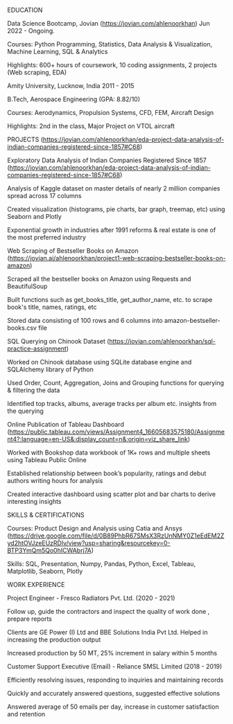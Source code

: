 EDUCATION

Data Science Bootcamp, Jovian (https://jovian.com/ahlenoorkhan)                        Jun 2022 - Ongoing.

Courses: Python Programming, Statistics, Data Analysis & Visualization, Machine Learning, SQL & Analytics

Highlights: 600+ hours of coursework, 10 coding assignments, 2 projects (Web scraping, EDA)

Amity University, Lucknow, India                                                      2011 - 2015

B.Tech, Aerospace Engineering (GPA: 8.82/10)

Courses: Aerodynamics, Propulsion Systems, CFD, FEM, Aircraft Design

Highlights: 2nd in the class, Major Project on VTOL aircraft


PROJECTS (https://jovian.com/ahlenoorkhan/eda-project-data-analysis-of-indian-companies-registered-since-1857#C68)

Exploratory Data Analysis of Indian Companies Registered Since 1857 (https://jovian.com/ahlenoorkhan/eda-project-data-analysis-of-indian-companies-registered-since-1857#C68)

Analysis of Kaggle dataset on master details of nearly 2 million companies spread across 17 columns

Created visualization (histograms, pie charts, bar graph, treemap, etc) using Seaborn and Plotly

Exponential growth in industries after 1991 reforms & real estate is one of the most preferred industry


Web Scraping of Bestseller Books on Amazon (https://jovian.ai/ahlenoorkhan/project1-web-scraping-bestseller-books-on-amazon)

Scraped all the bestseller books on Amazon using Requests and BeautifulSoup

Built functions such as get_books_title, get_author_name, etc. to scrape book's title, names, ratings, etc

Stored data consisting of 100 rows and 6 columns into amazon-bestseller-books.csv file


SQL Querying on Chinook Dataset (https://jovian.com/ahlenoorkhan/sql-practice-assignment)

Worked on Chinook database using SQLite database engine and SQLAlchemy library of Python

Used Order, Count, Aggregation, Joins and Grouping functions for querying & filtering the data

Identified top tracks, albums, average tracks per album etc. insights from the querying


Online Publication of Tableau Dashboard (https://public.tableau.com/views/Assignment4_16605683575180/Assignment4?:language=en-US&:display_count=n&:origin=viz_share_link)

Worked with Bookshop data workbook of 1K+ rows and multiple sheets using Tableau Public Online

Established relationship between book’s popularity, ratings and debut authors writing hours for analysis

Created interactive dashboard using scatter plot and bar charts to derive interesting insights 


SKILLS & CERTIFICATIONS

Courses: Product Design and Analysis using Catia and Ansys (https://drive.google.com/file/d/0B89PhbR67SMsX3RzUnNMY0Z1eEdEM2Zyd2htOVJzeEUzRDlv/view?usp=sharing&resourcekey=0-BTP3YmQm5Qo0hICWAbrj7A)

Skills: SQL, Presentation, Numpy, Pandas, Python, Excel, Tableau, Matplotlib, Seaborn, Plotly


WORK EXPERIENCE

Project Engineer - Fresco Radiators Pvt. Ltd.                                              (2020 - 2021)

Follow up, guide the contractors and inspect the quality of work done , prepare reports

Clients are GE Power (I) Ltd and BBE Solutions India Pvt Ltd. Helped in increasing the production output 

Increased production by 50 MT, 25% increment in salary within 5 months


Customer Support Executive (Email) - Reliance SMSL Limited                                  (2018 -  2019)

Efficiently resolving issues, responding to inquiries and maintaining records 

Quickly and accurately answered questions, suggested effective solutions

Answered average of 50 emails per day, increase in customer satisfaction and retention
